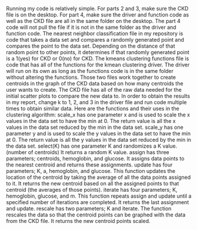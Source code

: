 Running my code is relatively simple. For parts 2 and 3, make sure the CKD file is on the desktop. For part 4, make sure the driver and function code as well as the CKD file are all in the same folder on the desktop. The part 4 code will not pull the file if it is not in the same folder as the driver and function code.
The nearest neighbor classification file in my repository is code that takes a data set and compares a randomly generated point and compares the point to the data set. Depending on the distance of that random point to other points, it determines if that randomly generated point is a 1(yes) for CKD or 0(no) for CKD. The kmeans clustering functions file is code that has all of the functions for the kmean clustering driver. The driver will run on its own as long as the functions code is in the same folder without altering the functions. Those two files work together to create centroids in the graph of the CKD data based on how many centroids the user wants to create. The CKD file has all of the raw data needed for the initial scatter plots to compare the new data to. In order to obtain the results in my report, change k to 1, 2, and 3 in the driver file and run code multiple times to obtain similar data.
Here are the functions and their uses in the clustering algorithm:
scale_x has one parameter x and is used to scale the x values in the data set to have the min at 0. The return value is all the x values in the data set reduced by the min in the data set.
scale_y has one parameter y and is used to scale the y values in the data set to have the min at 0. The return value is all the y values in the data set reduced by the min in the data set.
select(K) has one parameter K and randomizes a K value. (number of centroids) It returns a random K value.
assign has three parameters; centroids, hemoglobin, and glucose. It assigns data points to the nearest centroid and returns these assignments.
update has four parameters; K, a, hemoglobin, and glucose. This function updates the location of the centroid by taking the average of all the data points assigned to it. It returns the new centroid based on all the assigned points to that centroid (the averages of those points).
iterate has four parameters; K, hemoglobin, glucose, and m. This function repeats assign and update until a specified number of iterations are completed. It returns the last assignment and update.
rescale has two parameters; K and iterate. The function rescales the data so that the centroid points can be graphed with the data from the CKD file. It returns the new centroid points scaled.

